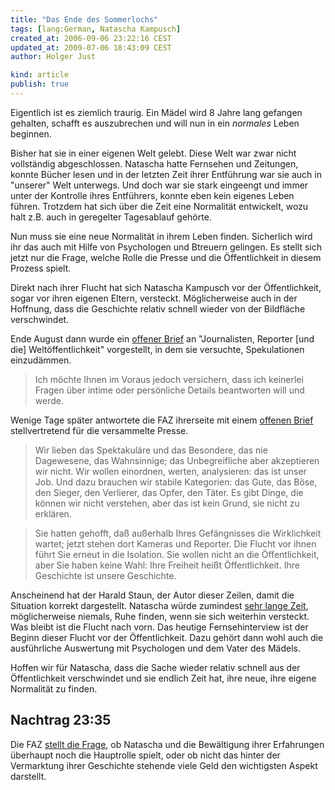 ```yaml
---
title: "Das Ende des Sommerlochs"
tags: [lang:German, Natascha Kampusch]
created_at: 2006-09-06 23:22:16 CEST
updated_at: 2009-07-06 18:43:09 CEST
author: Holger Just

kind: article
publish: true
---
```


Eigentlich ist es ziemlich traurig. Ein Mädel wird 8 Jahre lang gefangen gehalten, schafft es auszubrechen und will nun in ein *normales* Leben beginnen. 

Bisher hat sie in einer eigenen Welt gelebt. Diese Welt war zwar nicht vollständig abgeschlossen. Natascha hatte Fernsehen und Zeitungen, konnte Bücher lesen und in der letzten Zeit ihrer Entführung war sie auch in "unserer" Welt unterwegs. Und doch war sie stark eingeengt und immer unter der Kontrolle ihres Entführers, konnte eben kein eigenes Leben führen. Trotzdem hat sich über die Zeit eine Normalität entwickelt, wozu halt z.B. auch in geregelter Tagesablauf gehörte.

Nun muss sie eine neue Normalität in ihrem Leben finden. Sicherlich wird ihr das auch mit Hilfe von Psychologen und Btreuern gelingen. Es stellt sich jetzt nur die Frage, welche Rolle die Presse und die Öffentlichkeit in diesem Prozess spielt.

Direkt nach ihrer Flucht hat sich Natascha Kampusch vor der Öffentlichkeit, sogar vor ihren eigenen Eltern, versteckt. Möglicherweise auch in der Hoffnung, dass die Geschichte relativ schnell wieder von der Bildfläche verschwindet.

Ende August dann wurde ein [offener Brief](http://www.netzeitung.de/vermischtes/435782.html) an "Journalisten, Reporter [und die] Weltöffentlichkeit" vorgestellt, in dem sie versuchte, Spekulationen einzudämmen.

>Ich möchte Ihnen im Voraus jedoch versichern, dass ich keinerlei Fragen über intime oder persönliche Details beantworten will und werde.

Wenige Tage später antwortete die FAZ ihrerseite mit einem [offenen Brief](http://www.faz.net/s/Rub77CAECAE94D7431F9EACD163751D4CFD/Doc~E6C807626ADDE490AB48F3833C45D2653~ATpl~Ecommon~Scontent.html) stellvertretend für die versammelte Presse.

>Wir lieben das Spektakuläre und das Besondere, das nie Dagewesene, das Wahnsinnige; das Unbegreifliche aber akzeptieren wir nicht. Wir wollen einordnen, werten, analysieren: das ist unser Job. Und dazu brauchen wir stabile Kategorien: das Gute, das Böse, den Sieger, den Verlierer, das Opfer, den Täter. Es gibt Dinge, die können wir nicht verstehen, aber das ist kein Grund, sie nicht zu erklären.

>Sie hatten gehofft, daß außerhalb Ihres Gefängnisses die Wirklichkeit wartet; jetzt stehen dort Kameras und Reporter. Die Flucht vor ihnen führt Sie erneut in die Isolation. Sie wollen nicht an die Öffentlichkeit, aber Sie haben keine Wahl: Ihre Freiheit heißt Öffentlichkeit. Ihre Geschichte ist unsere Geschichte.

Anscheinend hat der Harald Staun, der Autor dieser Zeilen, damit die Situation korrekt dargestellt. Natascha würde zumindest [sehr lange Zeit](http://www.bildblog.de/?p=1658), möglicherweise niemals, Ruhe finden, wenn sie sich weiterhin versteckt. Was bleibt ist die Flucht nach vorn. Das heutige Fernsehinterview ist der Beginn dieser Flucht vor der Öffentlichkeit. Dazu gehört dann wohl auch die ausführliche Auswertung mit Psychologen und dem Vater des Mädels.

Hoffen wir für Natascha, dass die Sache wieder relativ schnell aus der Öffentlichkeit verschwindet und sie endlich Zeit hat, ihre neue, ihre eigene Normalität zu finden.

## Nachtrag 23:35
Die FAZ [stellt die Frage](http://www.faz.net/s/Rub475F682E3FC24868A8A5276D4FB916D7/Doc~E46847250C2274F0FAE126F773B595C23~ATpl~Ecommon~Scontent.html), ob Natascha und die Bewältigung ihrer Erfahrungen überhaupt noch die Hauptrolle spielt, oder ob nicht das hinter der Vermarktung ihrer Geschichte stehende viele Geld den wichtigsten Aspekt darstellt.